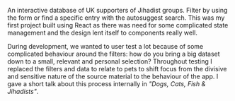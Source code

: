 An interactive database of UK supporters of Jihadist groups. Filter by using the form or find a specific entry with the autosuggest search. This was my first project built using React as there was need for some complicated state management and the design lent itself to components really well.

During development, we wanted to user test a lot because of some complicated behaviour around the filters: how do you bring a big dataset down to a small, relevant and personal selection? Throughout testing I replaced the filters and data to relate to pets to shift focus from the divisive and sensitive nature of the source material to the behaviour of the app. I gave a short talk about this process internally in _"Dogs, Cats, Fish & Jihadists"_.